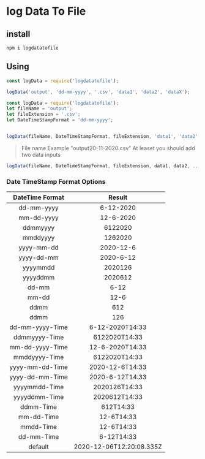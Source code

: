 # log Data To File

## install

```shell
npm i logdatatofile
```

## Using

```js
const logData = require('logdatatofile');

logData('output', 'dd-mm-yyyy', '.csv', 'data1', 'data2', 'dataX');
```

```js
const logData = require('logdatatofile');
let fileName = 'output';
let fileExtension = '.csv';
let DateTimeStampFormat = 'dd-mm-yyyy';


logData(fileName, DateTimeStampFormat, fileExtension, 'data1', 'data2', 'dataX');
```

>File name Example "output20-11-2020.csv"
>At leaset you should add two data inputs

```js
logData(fileName, DateTimeStampFormat, fileExtension, data1, data2, ...dataX)
```

### Date TimeStamp Format Options

| DateTime Format | Result                   |
|:---------------:|:------------------------:|
|    dd-mm-yyyy   |        6-12-2020         |
|    mm-dd-yyyy   |        12-6-2020         |
|     ddmmyyyy    |         6122020          |
|     mmddyyyy    |  1262020                 |
|    yyyy-mm-dd   | 2020-12-6                |
|    yyyy-dd-mm   | 2020-6-12                |
|     yyyymmdd    |  2020126                 |
|     yyyyddmm    |  2020612                 |
|       dd-mm     |   6-12                   |
|       mm-dd     |   12-6                   |
|       ddmm      |    612                   |
|       ddmm      |    126                   |
| dd-mm-yyyy-Time |  6-12-2020T14:33         |
| ddmmyyyy-Time   |  6122020T14:33           |
| mm-dd-yyyy-Time |  12-6-2020T14:33         |
| mmddyyyy-Time   |  6122020T14:33           |
| yyyy-mm-dd-Time |  2020-12-6T14:33         |
| yyyy-dd-mm-Time |  2020-6-12T14:33         |
| yyyymmdd-Time   |  2020126T14:33           |
| yyyyddmm-Time   |  2020612T14:33           |
| ddmm-Time       |  612T14:33               |
| mm-dd-Time      |  12-6T14:33              |
| mmdd-Time       |  12-6T14:33              |
| dd-mm-Time      |  6-12T14:33              |
| default         | 2020-12-06T12:20:08.335Z |
